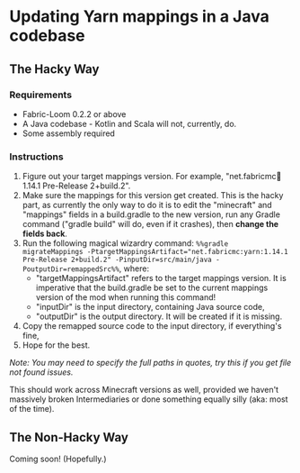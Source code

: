 # Updating Yarn mappings in a Java codebase

## The Hacky Way

### Requirements

- Fabric-Loom 0.2.2 or above
- A Java codebase - Kotlin and Scala will not, currently, do.
- Some assembly required

### Instructions

1. Figure out your target mappings version. For example,
   "net.fabricmc:yarn:1.14.1 Pre-Release 2+build.2".
2. Make sure the mappings for this version get created. This is the
   hacky part, as currently the only way to do it is to edit the
   "minecraft" and "mappings" fields in a build.gradle to the new
   version, run any Gradle command ("gradle build" will do, even if it
   crashes), then **change the fields back**.
3. Run the following magical wizardry command: `%%gradle
   migrateMappings -PtargetMappingsArtifact="net.fabricmc:yarn:1.14.1
   Pre-Release 2+build.2" -PinputDir=src/main/java
   -PoutputDir=remappedSrc%%`, where:
   - "targetMappingsArtifact" refers to the target mappings version.
     It is imperative that the build.gradle be set to the current
     mappings version of the mod when running this command\!
   - "inputDir" is the input directory, containing Java source code,
   - "outputDir" is the output directory. It will be created if it is
     missing.
4. Copy the remapped source code to the input directory, if
   everything's fine,
5. Hope for the best.

*Note: You may need to specify the full paths in quotes, try this if you
get file not found issues.*

This should work across Minecraft versions as well, provided we haven't
massively broken Intermediaries or done something equally silly (aka:
most of the time).

## The Non-Hacky Way

Coming soon\! (Hopefully.)
